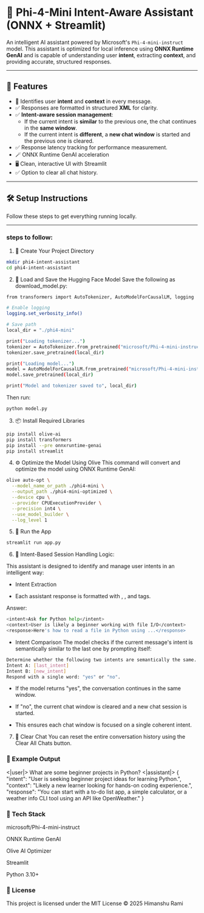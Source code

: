 # 🧠 Phi-4-Mini Intent-Aware Assistant (ONNX + Streamlit)

An intelligent AI assistant powered by Microsoft's `Phi-4-mini-instruct` model. This assistant is optimized for local inference using **ONNX Runtime GenAI** and is capable of understanding user **intent**, extracting **context**, and providing accurate, structured responses.

---

## 📌 Features

- 🧠 Identifies user **intent** and **context** in every message.
- ✅ Responses are formatted in structured **XML** for clarity.
- ✅ **Intent-aware session management**:
  - If the current intent is **similar** to the previous one, the chat continues in the **same window**.
  - If the current intent is **different**, a **new chat window** is started and the previous one is cleared.
- ✅ Response latency tracking for performance measurement.
- 🪄 ONNX Runtime GenAI acceleration
- 🖥️ Clean, interactive UI with Streamlit
- ✅ Option to clear all chat history.
---

## 🛠️ Setup Instructions

Follow these steps to get everything running locally.

---

### steps to follow: 

1. 📁 Create Your Project Directory

```bash
mkdir phi4-intent-assistant
cd phi4-intent-assistant
```

2. 🧠 Load and Save the Hugging Face Model
Save the following as download_model.py:

```bash
from transformers import AutoTokenizer, AutoModelForCausalLM, logging

# Enable logging
logging.set_verbosity_info()

# Save path
local_dir = "./phi4-mini"

print("Loading tokenizer...")
tokenizer = AutoTokenizer.from_pretrained("microsoft/Phi-4-mini-instruct", trust_remote_code=True)
tokenizer.save_pretrained(local_dir)

print("Loading model...")
model = AutoModelForCausalLM.from_pretrained("microsoft/Phi-4-mini-instruct", trust_remote_code=True)
model.save_pretrained(local_dir)

print("Model and tokenizer saved to", local_dir)
```

Then run:
```bash
python model.py
```

3. 📦 Install Required Libraries

```bash
pip install olive-ai
pip install transformers
pip install --pre onnxruntime-genai
pip install streamlit
```

4. ⚙️ Optimize the Model Using Olive
This command will convert and optimize the model using ONNX Runtime GenAI:

```bash
olive auto-opt \
  --model_name_or_path ./phi4-mini \
  --output_path ./phi4-mini-optimized \
  --device cpu \
  --provider CPUExecutionProvider \
  --precision int4 \
  --use_model_builder \
  --log_level 1
```

5. 🚀 Run the App

```bash
streamlit run app.py
```

6. 🤖 Intent-Based Session Handling Logic:
   
This assistant is designed to identify and manage user intents in an intelligent way:

- Intent Extraction

* Each assistant response is formatted with <intent>, <context>, and <response> tags.

Answer:
```bash
<intent>Ask for Python help</intent>
<context>User is likely a beginner working with file I/O</context>
<response>Here's how to read a file in Python using ...</response>
```

- Intent Comparison
The model checks if the current message's intent is semantically similar to the last one by prompting itself:

```bash
Determine whether the following two intents are semantically the same.
Intent A: [last_intent]
Intent B: [new_intent]
Respond with a single word: "yes" or "no".
```

* If the model returns "yes", the conversation continues in the same window.

* If "no", the current chat window is cleared and a new chat session is started.

* This ensures each chat window is focused on a single coherent intent.

7. 🧼 Clear Chat
You can reset the entire conversation history using the Clear All Chats button.

### 🧠 Example Output
<|user|> What are some beginner projects in Python?
</s>
<|assistant|> 
{
  "intent": "User is seeking beginner project ideas for learning Python.",
  "context": "Likely a new learner looking for hands-on coding experience.",
  "response": "You can start with a to-do list app, a simple calculator, or a weather info CLI tool using an API like OpenWeather."
}

### 🧠 Tech Stack
microsoft/Phi-4-mini-instruct

ONNX Runtime GenAI

Olive AI Optimizer

Streamlit

Python 3.10+

### 📄 License
This project is licensed under the MIT License © 2025 Himanshu Rami
